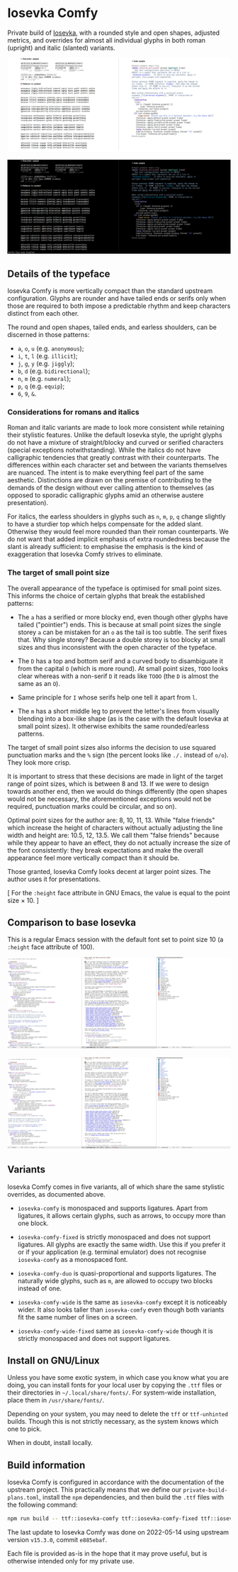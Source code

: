 # Iosevka Comfy

Private build of [Iosevka](https://github.com/be5invis/Iosevka), with a
rounded style and open shapes, adjusted metrics, and overrides for
almost all individual glyphs in both roman (upright) and italic
(slanted) variants.

![iosevka-comfy-sample-light](./iosevka-comfy-sample-light.png)

![iosevka-comfy-sample-dark](./iosevka-comfy-sample-dark.png)

## Details of the typeface

Iosevka Comfy is more vertically compact than the standard upstream
configuration.  Glyphs are rounder and have tailed ends or serifs only
when those are required to both impose a predictable rhythm and keep
characters distinct from each other.

The round and open shapes, tailed ends, and earless shoulders, can be
discerned in those patterns:

* `a`, `o`, `u` (e.g. `anonymous`);
* `i`, `t`, `l` (e.g. `illicit`);
* `j`, `g`, `y` (e.g. `jiggly`);
* `b`, `d` (e.g. `bidirectional`);
* `n`, `m` (e.g. `numeral`);
* `p`, `q` (e.g. `equip`);
* `6`, `9`, `&`.

### Considerations for romans and italics

Roman and italic variants are made to look more consistent while
retaining their stylistic features.  Unlike the default Iosevka style,
the upright glyphs do not have a mixture of straight/blocky and curved
or serified characters (special exceptions notwithstanding).  While the
italics do not have calligraphic tendencies that greatly contrast with
their counterparts.  The differences within each character set and
between the variants themselves are nuanced.  The intent is to make
everything feel part of the same aesthetic.  Distinctions are drawn on
the premise of contributing to the demands of the design without ever
calling attention to themselves (as opposed to sporadic calligraphic
glyphs amid an otherwise austere presentation).

For italics, the earless shoulders in glyphs such as `n`, `m`, `p`, `q`
change slightly to have a sturdier top which helps compensate for the
added slant.  Otherwise they would feel more rounded than their roman
counterparts.  We do not want that added implicit emphasis of extra
roundedness because the slant is already sufficient: to emphasise the
emphasis is the kind of exaggeration that Iosevka Comfy strives to
eliminate.

### The target of small point size

The overall appearance of the typeface is optimised for small point
sizes.  This informs the choice of certain glyphs that break the
established patterns:

* The `a` has a serified or more blocky end, even though other glyphs
  have tailed ("pointier") ends.  This is because at small point sizes
  the single storey `a` can be mistaken for an `o` as the tail is too
  subtle.  The serif fixes that.  Why single storey?  Because a double
  storey is too blocky at small sizes and thus inconsistent with the
  open character of the typeface.

* The `D` has a top and bottom serif and a curved body to disambiguate
  it from the capital `O` (which is more round).  At small point sizes,
  `TODO` looks clear whereas with a non-serif `D` it reads like `TOOO`
  (the `D` is almost the same as an `O`).

* Same principle for `I` whose serifs help one tell it apart from `l`.

* The `m` has a short middle leg to prevent the letter's lines from
  visually blending into a box-like shape (as is the case with the
  default Iosevka at small point sizes).  It otherwise exhibits the same
  rounded/earless patterns.

The target of small point sizes also informs the decision to use squared
punctuation marks and the `%` sign (the percent looks like `./.` instead
of `o/o`).  They look more crisp.

It is important to stress that these decisions are made in light of the
target range of point sizes, which is between 8 and 13.  If we were to
design towards another end, then we would do things differently (the
open shapes would not be necessary, the aforementioned exceptions would
not be required, punctuation marks could be circular, and so on).

Optimal point sizes for the author are: 8, 10, 11, 13.  While "false
friends" which increase the height of characters without actually
adjusting the line width and height are: 10.5, 12, 13.5.  We call them
"false friends" because while they appear to have an effect, they do not
actually increase the size of the font consistently: they break
expectations and make the overall appearance feel more vertically
compact than it should be.

Those granted, Iosevka Comfy looks decent at larger point sizes.  The
author uses it for presentations.

[ For the `:height` face attribute in GNU Emacs, the value is equal to
  the point size × 10. ]

## Comparison to base Iosevka

This is a regular Emacs session with the default font set to point size
10 (a `:height` face attribute of 100).

![iosevka-comfy-10pt](./iosevka-comfy-10pt.png)

![iosevka-10pt](./iosevka-10pt.png)

## Variants

Iosevka Comfy comes in five variants, all of which share the same
stylistic overrides, as documented above.

* `iosevka-comfy` is monospaced and supports ligatures.  Apart from
  ligatures, it allows certain glyphs, such as arrows, to occupy more
  than one block.

* `iosevka-comfy-fixed` is strictly monospaced and does not support
  ligatures.  All glyphs are exactly the same width.  Use this if you
  prefer it or if your application (e.g. terminal emulator) does not
  recognise `iosevka-comfy` as a monospaced font.

* `iosevka-comfy-duo` is quasi-proportional and supports ligatures.  The
  naturally wide glyphs, such as `m`, are allowed to occupy two blocks
  instead of one.

* `iosevka-comfy-wide` is the same as `iosevka-comfy` except it is
  noticeably wider.  It also looks taller than `iosevka-comfy` even
  though both variants fit the same number of lines on a screen.

* `iosevka-comfy-wide-fixed` same as `iosevka-comfy-wide` though it is
  strictly monospaced and does not support ligatures.

## Install on GNU/Linux

Unless you have some exotic system, in which case you know what you are
doing, you can install fonts for your local user by copying the `.ttf`
files or their directories in `~/.local/share/fonts/`.  For system-wide
installation, place them in `/usr/share/fonts/`.

Depending on your system, you may need to delete the `tff` or
`ttf-unhinted` builds.  Though this is not strictly necessary, as the
system knows which one to pick.

When in doubt, install locally.

## Build information

Iosevka Comfy is configured in accordance with the documentation of the
upstream project.  This practically means that we define our
`private-build-plans.toml`, install the `npm` dependencies, and then
build the `.ttf` files with the following command:

```sh
npm run build -- ttf::iosevka-comfy ttf::iosevka-comfy-fixed ttf::iosevka-comfy-duo ttf::iosevka-comfy-wide
```

The last update to Iosevka Comfy was done on 2022-05-14 using upstream
version `v15.3.0`, commit `e885ebaf`.

Each file is provided as-is in the hope that it may prove useful, but
is otherwise intended only for my private use.
